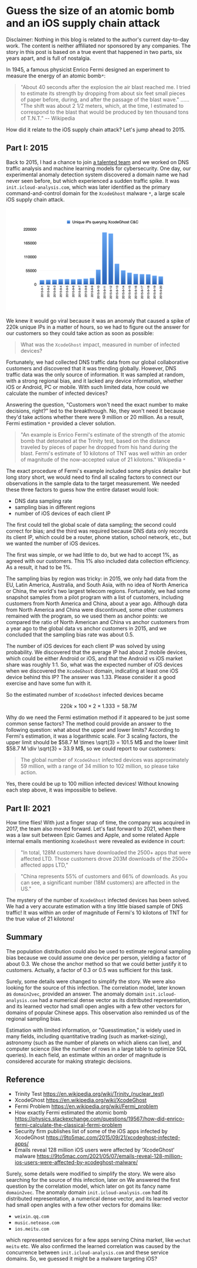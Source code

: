 # Guess the size of an atomic bomb and an iOS supply chain attack

Disclaimer: Nothing in this blog is related to the author's current day-to-day work. The content is neither affiliated nor sponsored by any companies. The story in this post is based on a true event that happened in two parts, six years apart, and is full of nostalgia.

In 1945, a famous physicist Enrico Fermi designed an experiment to measure the energy of an atomic bomb`*`:

> "About 40 seconds after the explosion the air blast reached me. I tried to estimate its strength by dropping from about six feet small pieces of paper before, during, and after the passage of the blast wave." ...... "The shift was about 2 1/2 meters, which, at the time, I estimated to correspond to the blast that would be produced by ten thousand tons of T.N.T." -- Wikipedia

How did it relate to the iOS supply chain attack? Let's jump ahead to 2015.

## Part I: 2015

Back to 2015, I had a chance to join [a talented team](https://www.akamai.com/newsroom/press-release/akamai-completes-acquisition-of-nominum) and we worked on DNS traffic analysis and machine learning models for cybersecurity. One day, our experimental anomaly detection system discovered a domain name we had never seen before, but which experienced a sudden traffic spike. It was `init.icloud-analysis.com`, which was later identified as the primary command-and-control domain for the `XcodeGhost` malware `*`, a large scale iOS supply chain attack.

![Figure 1](/images/xcodeghost.001.png)

We knew it would go viral because it was an anomaly that caused a spike of 220k unique IPs in a matter of hours, so we had to figure out the answer for our customers so they could take action as soon as possible:

> What was the `XcodeGhost` impact, measured in number of  infected devices?

Fortunately, we had collected DNS traffic data from our global collaborative customers and discovered that it was trending globally. However, DNS traffic data was the only source of information. It was sampled at random, with a strong regional bias, and it lacked any device information, whether iOS or Android, PC or mobile. With such limited data, how could we calculate the number of infected devices?

Answering the question, "Customers won't need the exact number to make decisions, right?" led to the breakthrough. No, they won't need it because they'd take actions whether there were 9 million or 20 million. As a result, Fermi estimation `*` provided a clever solution.

> "An example is Enrico Fermi's estimate of the strength of the atomic bomb that detonated at the Trinity test, based on the distance traveled by pieces of paper he dropped from his hand during the blast. Fermi's estimate of 10 kilotons of TNT was well within an order of magnitude of the now-accepted value of 21 kilotons." Wikipedia `*`

The exact procedure of Fermi's example included some physics details`*` but long story short, we would need to find all scaling factors to connect our observations in the sample data to the target measurement. We needed these three factors to guess how the entire dataset would look:

* DNS data sampling rate
* sampling bias in different regions
* number of iOS devices of each client IP

The first could tell the global scale of data sampling; the second could correct for bias; and the third was required because DNS data only records its client IP, which could be a router, phone station, school network, etc., but we wanted the number of iOS devices.

The first was simple, or we had little to do, but we had to accept 1%, as agreed with our customers. This 1% also included data collection efficiency. As a result, it had to be 1%.

The sampling bias by region was tricky: in 2015, we only had data from the EU, Latin America, Australia, and South Asia, with no idea of North America or China, the world's two largest telecom regions. Fortunately, we had some snapshot samples from a pilot program with a list of customers, including customers from North America and China, about a year ago. Although data from North America and China were discontinued, some other customers remained with the program, so we used them as anchor points: we compared the ratio of North American and China vs anchor customers from a year ago to the global data vs anchor customers in 2015, and we concluded that the sampling bias rate was about 0.5.

The number of iOS devices for each client IP was solved by using probability. We discovered that the average IP had about 2 mobile devices, which could be either Android or iOS, and that the Android vs iOS market share was roughly 1:1. So, what was the expected number of iOS devices when we discovered the `XcodeGhost` domain, indicating at least one iOS device behind this IP? The answer was 1.33. Please consider it a good exercise and have some fun with it.

So the estimated number of `XcodeGhost` infected devices became

$$
220k \times 100 \times 2 \times 1.333 = 58.7 M
$$

Why do we need the Fermi estimation method if it appeared to be just some common sense factors? The method could provide an answer to the following question: what about the upper and lower limits? According to Fermi's estimation, it was a logarithmic scale. For 3 scaling factors, the upper limit should be $58.7 M \times \sqrt{3} = 101.5 M$ and the lower limit $58.7 M \div \sqrt{3} = 33.9 M$, so we could report to our customers:

> The global number of `XcodeGhost` infected devices was approximately 59 million, with a range of 34 million to 102 million, so please take action.

Yes, there could be up to 100 million infected devices! Without knowing each step above, it was impossible to believe.

## Part II: 2021
How time flies! With just a finger snap of time, the company was acquired in 2017, the team also moved forward. Let's fast forward to 2021, when there was a law suit between Epic Games and Apple, and some related Apple internal emails mentioning `XcodeGhost` were revealed as evidence in court:

> "In total, 128M customers have downloaded the 2500+ apps that were affected LTD. Those customers drove 203M downloads of the 2500+ affected apps LTD,"

> "China represents 55% of customers and 66% of downloads. As you can see, a significant number (18M customers) are affected in the US."

The mystery of the number of `XcodeGhost` infected devices has been solved. We had a very accurate estimation with a tiny little biased sample of DNS traffic! It was within an order of magnitude of Fermi's 10 kilotons of TNT for the true value of 21 kilotons!

## Summary

The population distribution could also be used to estimate regional sampling bias because we could assume one device per person, yielding a factor of about 0.3. We chose the anchor method so that we could better justify it to customers. Actually, a factor of 0.3 or 0.5 was sufficient for this task.

Surely, some details were changed to simplify the story. We were also looking for the source of this infection.
The correlation model, later known as `domain2vec`, provided an answer. The anomaly domain `init.icloud-analysis.com` had a numerical dense vector as its distributed representation, and its learned vector had small open angles with a few other vectors for domains of popular Chinese apps. This observation also reminded us of the regional sampling bias.

Estimation with limited information, or "Guesstimation," is widely used in many fields, including quantitative trading (such as market-sizing), astronomy (such as the number of planets on which aliens can live), and computer science (like the number of rows in a large table to optimize SQL queries). In each field, an estimate within an order of magnitude is considered accurate for making strategic decisions.

## Reference

* Trinity Test <https://en.wikipedia.org/wiki/Trinity_(nuclear_test)>
* XcodeGhost <https://en.wikipedia.org/wiki/XcodeGhost>
* Fermi Problem <https://en.wikipedia.org/wiki/Fermi_problem>
* How exactly Fermi estimated the atomic bomb <https://physics.stackexchange.com/questions/19567/how-did-enrico-fermi-calculate-the-classical-fermi-problem>
* Security firm publishes list of some of the iOS apps infected by XcodeGhost <https://9to5mac.com/2015/09/21/xcodeghost-infected-apps/>
* Emails reveal 128 million iOS users were affected by ‘XcodeGhost’ malware <https://9to5mac.com/2021/05/07/emails-reveal-128-million-ios-users-were-affected-by-xcodeghost-malware/>

Surely, some details were modified to simplify the story. We were also searching for the source of this infection, later on
We answered the first question by the correlation model, which later on got its fancy name `domain2vec`. The anomaly domain `init.icloud-analysis.com` had its distributed representation, a numerical dense vector, and its learned vector had small open angles with a few other vectors for domains like:

* `weixin.qq.com`
* `music.netease.com`
* `ios.meitu.com`

which represented services for a few apps serving China market, like `wechat` `meitu` etc. We also confirmed the learned correlation was caused by the concurrence between `init.icloud-analysis.com` and these service domains. So, we guessed it might be a malware targeting iOS?